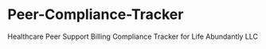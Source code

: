 # Peer-Compliance-Tracker
Healthcare Peer Support Billing Compliance Tracker for Life Abundantly LLC
